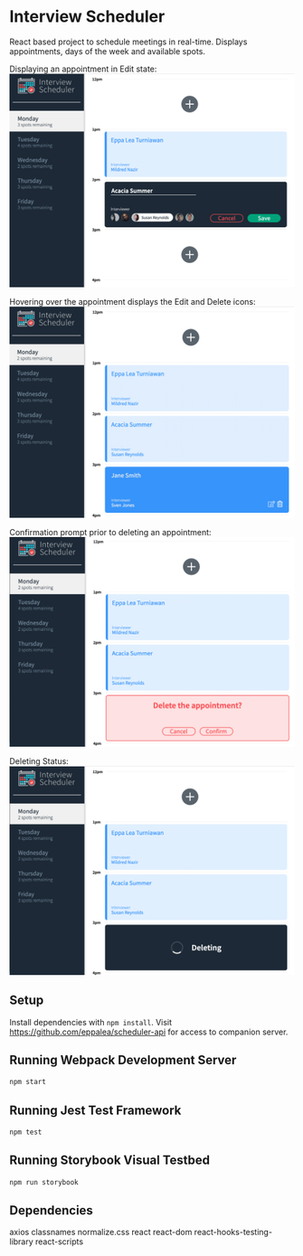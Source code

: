 # Interview Scheduler
React based project to schedule meetings in real-time. Displays appointments, days of the week and available spots.

Displaying an appointment in Edit state:
!["Appointment Edit Form"](https://github.com/eppalea/Scheduler/blob/master/docs/Appointment%20-%20Edit%20Form.png?raw=true)


Hovering over the appointment displays the Edit and Delete icons:
!["Appointment Hover State - Exposes edit and delete icons"](https://github.com/eppalea/Scheduler/blob/master/docs/Appointment%20-%20Hover%20State.png?raw=true)


Confirmation prompt prior to deleting an appointment:
!["Appointment Deleting Confirmation"](https://github.com/eppalea/Scheduler/blob/master/docs/Appointment%20-%20Deleting%20Confirmation.png?raw=true)


Deleting Status:
!["Deleting Status"](https://github.com/eppalea/Scheduler/blob/master/docs/Deleting%20Status.png?raw=true)

## Setup

Install dependencies with `npm install`.
Visit https://github.com/eppalea/scheduler-api for access to companion server.

## Running Webpack Development Server

```sh
npm start
```

## Running Jest Test Framework

```sh
npm test
```

## Running Storybook Visual Testbed

```sh
npm run storybook
```

## Dependencies

axios
classnames
normalize.css
react
react-dom
react-hooks-testing-library
react-scripts

